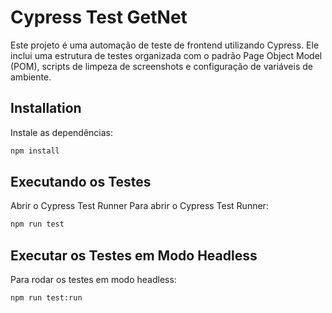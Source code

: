 # Cypress Test GetNet

Este projeto é uma automação de teste de frontend utilizando Cypress. Ele inclui uma estrutura de testes organizada com o padrão Page Object Model (POM), scripts de limpeza de screenshots e configuração de variáveis de ambiente.

## Installation

Instale as dependências:
```bash
npm install
```

## Executando os Testes
Abrir o Cypress Test Runner
Para abrir o Cypress Test Runner:

```python
npm run test
```

## Executar os Testes em Modo Headless
Para rodar os testes em modo headless:
```python
npm run test:run
```